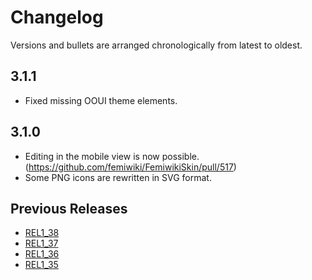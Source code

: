 # Changelog

Versions and bullets are arranged chronologically from latest to oldest.

## 3.1.1

- Fixed missing OOUI theme elements.

## 3.1.0

- Editing in the mobile view is now possible. (https://github.com/femiwiki/FemiwikiSkin/pull/517)
- Some PNG icons are rewritten in SVG format.

## Previous Releases

- [REL1_38](https://github.com/femiwiki/FemiwikiSkin/blob/REL1_38/CHANGELOG.md)
- [REL1_37](https://github.com/femiwiki/FemiwikiSkin/blob/REL1_37/CHANGELOG.md)
- [REL1_36](https://github.com/femiwiki/FemiwikiSkin/blob/REL1_36/CHANGELOG.md)
- [REL1_35](https://github.com/femiwiki/FemiwikiSkin/blob/REL1_35/CHANGELOG.md)
